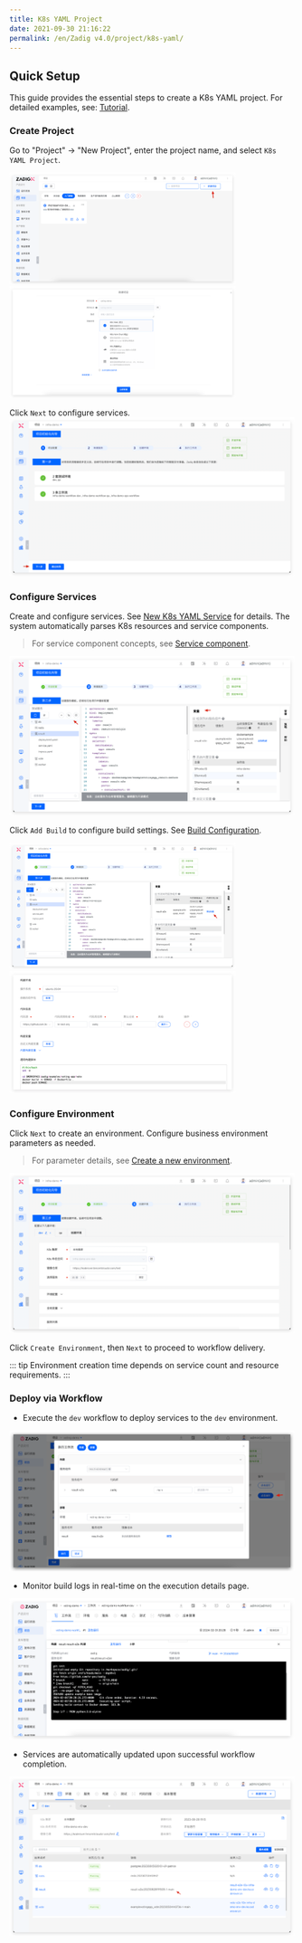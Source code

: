 ```yaml
---
title: K8s YAML Project
date: 2021-09-30 21:16:22
permalink: /en/Zadig v4.0/project/k8s-yaml/
---
```


## Quick Setup

This guide provides the essential steps to create a K8s YAML project. For detailed examples, see: [Tutorial](https://www.koderover.com/tutorials-detail/codelabs/GitHub/index.html?index=..%2F..index#0).

### Create Project

Go to "Project" → "New Project", enter the project name, and select `K8s YAML Project`.

<img src="../../../_images/create_project_entrance.png" width="400">
<img src="../../../_images/k8s_voting_onboarding_1_310.png" width="400">

Click `Next` to configure services.
![Create a project](../../../_images/helm_chart_sample_onboarding_2_0.png)

### Configure Services
Create and configure services. See [New K8s YAML Service](/en/Zadig%20v4.0/project/service/k8s/#create-a-new-service) for details. The system automatically parses K8s resources and service components.

> For service component concepts, see [Service component](/en/Zadig%20v4.0/env/overview/#what-is-a-service-component).

![Service Configuration](../../../_images/k8s_voting_onboarding_2.png)

Click `Add Build` to configure build settings. See [Build Configuration](/en/Zadig%20v4.0/project/build/).

<img src="../../../_images/k8s_voting_onboarding_build_config_0.png" width="400">
<img src="../../../_images/k8s_voting_onboarding_build_config.png" width="400">

### Configure Environment

Click `Next` to create an environment. Configure business environment parameters as needed.

> For parameter details, see [Create a new environment](/en/Zadig%20v4.0/project/env/k8s/#create-a-new-environment).

![Join the Environment](../../../_images/k8s_voting_onboarding_3.png)

Click `Create Environment`, then `Next` to proceed to workflow delivery.

::: tip
Environment creation time depends on service count and resource requirements.
:::

### Deploy via Workflow

- Execute the `dev` workflow to deploy services to the `dev` environment.

![Workflow Delivery](../../../_images/k8s_voting_onboarding_4_220.png)

- Monitor build logs in real-time on the execution details page.

![Workflow Delivery](../../../_images/k8s_voting_run_pipeline_220.png)

- Services are automatically updated upon successful workflow completion.

![Workflow Delivery](../../../_images/k8s_voting_show_updated_env.png)